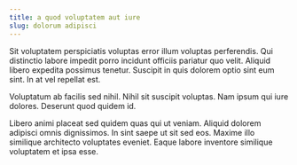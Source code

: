 ```yaml
---
title: a quod voluptatem aut iure
slug: dolorum adipisci
---
```


Sit voluptatem perspiciatis voluptas error illum voluptas perferendis. Qui distinctio labore impedit porro incidunt officiis pariatur quo velit. Aliquid libero expedita possimus tenetur. Suscipit in quis dolorem optio sint eum sint. In at vel repellat est.

Voluptatum ab facilis sed nihil. Nihil sit suscipit voluptas. Nam ipsum qui iure dolores. Deserunt quod quidem id.

Libero animi placeat sed quidem quas qui ut veniam. Aliquid dolorem adipisci omnis dignissimos. In sint saepe ut sit sed eos. Maxime illo similique architecto voluptates eveniet. Eaque labore inventore similique voluptatem et ipsa esse.
